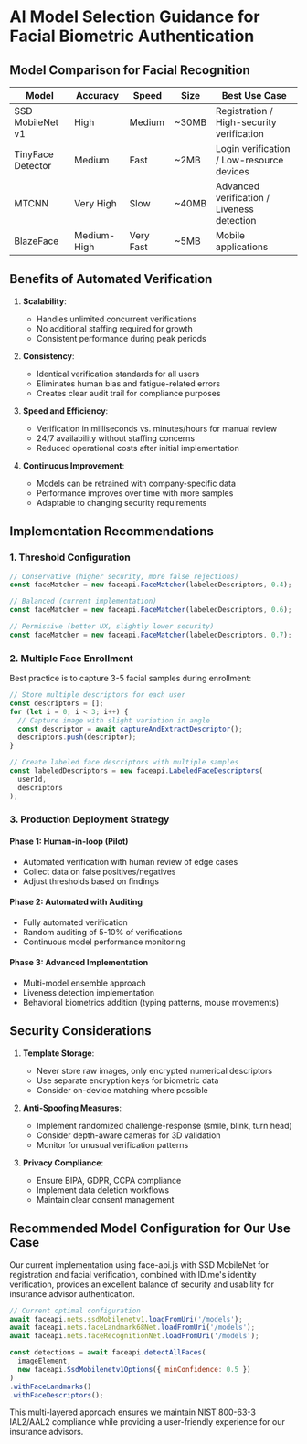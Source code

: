 # AI Model Selection Guidance for Facial Biometric Authentication

## Model Comparison for Facial Recognition

| Model | Accuracy | Speed | Size | Best Use Case |
|-------|----------|-------|------|---------------|
| SSD MobileNet v1 | High | Medium | ~30MB | Registration / High-security verification |
| TinyFace Detector | Medium | Fast | ~2MB | Login verification / Low-resource devices |
| MTCNN | Very High | Slow | ~40MB | Advanced verification / Liveness detection |
| BlazeFace | Medium-High | Very Fast | ~5MB | Mobile applications |

## Benefits of Automated Verification

1. **Scalability**: 
   - Handles unlimited concurrent verifications
   - No additional staffing required for growth
   - Consistent performance during peak periods

2. **Consistency**:
   - Identical verification standards for all users
   - Eliminates human bias and fatigue-related errors
   - Creates clear audit trail for compliance purposes

3. **Speed and Efficiency**:
   - Verification in milliseconds vs. minutes/hours for manual review
   - 24/7 availability without staffing concerns
   - Reduced operational costs after initial implementation

4. **Continuous Improvement**:
   - Models can be retrained with company-specific data
   - Performance improves over time with more samples
   - Adaptable to changing security requirements

## Implementation Recommendations

### 1. Threshold Configuration

```javascript
// Conservative (higher security, more false rejections)
const faceMatcher = new faceapi.FaceMatcher(labeledDescriptors, 0.4);

// Balanced (current implementation)
const faceMatcher = new faceapi.FaceMatcher(labeledDescriptors, 0.6);

// Permissive (better UX, slightly lower security)
const faceMatcher = new faceapi.FaceMatcher(labeledDescriptors, 0.7);
```

### 2. Multiple Face Enrollment

Best practice is to capture 3-5 facial samples during enrollment:

```javascript
// Store multiple descriptors for each user
const descriptors = [];
for (let i = 0; i < 3; i++) {
  // Capture image with slight variation in angle
  const descriptor = await captureAndExtractDescriptor();
  descriptors.push(descriptor);
}

// Create labeled face descriptors with multiple samples
const labeledDescriptors = new faceapi.LabeledFaceDescriptors(
  userId, 
  descriptors
);
```

### 3. Production Deployment Strategy

#### Phase 1: Human-in-loop (Pilot)
- Automated verification with human review of edge cases
- Collect data on false positives/negatives
- Adjust thresholds based on findings

#### Phase 2: Automated with Auditing
- Fully automated verification
- Random auditing of 5-10% of verifications
- Continuous model performance monitoring

#### Phase 3: Advanced Implementation
- Multi-model ensemble approach
- Liveness detection implementation
- Behavioral biometrics addition (typing patterns, mouse movements)

## Security Considerations

1. **Template Storage**:
   - Never store raw images, only encrypted numerical descriptors
   - Use separate encryption keys for biometric data
   - Consider on-device matching where possible

2. **Anti-Spoofing Measures**:
   - Implement randomized challenge-response (smile, blink, turn head)
   - Consider depth-aware cameras for 3D validation
   - Monitor for unusual verification patterns

3. **Privacy Compliance**:
   - Ensure BIPA, GDPR, CCPA compliance
   - Implement data deletion workflows
   - Maintain clear consent management

## Recommended Model Configuration for Our Use Case

Our current implementation using face-api.js with SSD MobileNet for registration and facial verification, combined with ID.me's identity verification, provides an excellent balance of security and usability for insurance advisor authentication.

```javascript
// Current optimal configuration
await faceapi.nets.ssdMobilenetv1.loadFromUri('/models');
await faceapi.nets.faceLandmark68Net.loadFromUri('/models');
await faceapi.nets.faceRecognitionNet.loadFromUri('/models');

const detections = await faceapi.detectAllFaces(
  imageElement, 
  new faceapi.SsdMobilenetv1Options({ minConfidence: 0.5 })
)
.withFaceLandmarks()
.withFaceDescriptors();
```

This multi-layered approach ensures we maintain NIST 800-63-3 IAL2/AAL2 compliance while providing a user-friendly experience for our insurance advisors. 